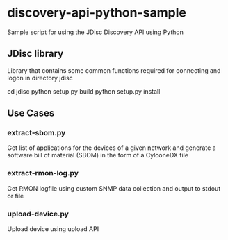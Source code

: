 # discovery-api-python-sample
Sample script for using the JDisc Discovery API using Python

## JDisc library

Library that contains some common functions required for connecting and logon in directory jdisc

cd jdisc
python setup.py build
python setup.py install


## Use Cases

### extract-sbom.py

Get list of applications for the devices of a given network and generate a software bill of material (SBOM) 
in the form of a CylconeDX file

### extract-rmon-log.py

Get RMON logfile using custom SNMP data collection and output to stdout or file

### upload-device.py

Upload device using upload API
